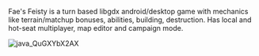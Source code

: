 Fae's Feisty is a turn based libgdx android/desktop game with mechanics like terrain/matchup bonuses, abilities, building, destruction. Has local and hot-seat multiplayer, map editor and campaign mode.

![java_QuGXYbX2AX](https://github.com/user-attachments/assets/af1e4991-28d6-4413-8593-061b19f46502)
